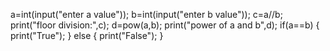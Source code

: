 a=int(input("enter a value"));
b=int(input("enter b value"));
c=a//b;
print("floor division:",c);
d=pow(a,b);
print("power of a and b",d);
if(a==b)
{
print("True");
}
else
{
print("False");
}


